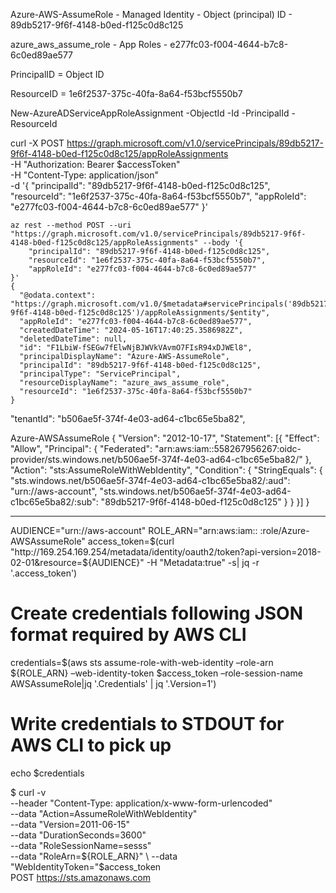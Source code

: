 Azure-AWS-AssumeRole - Managed Identity - Object (principal) ID - 89db5217-9f6f-4148-b0ed-f125c0d8c125

azure_aws_assume_role - App Roles - e277fc03-f004-4644-b7c8-6c0ed89ae577

PrincipalID = Object ID

ResourceID = 1e6f2537-375c-40fa-8a64-f53bcf5550b7

New-AzureADServiceAppRoleAssignment -ObjectId <ObjectID> -Id <ID> -PrincipalId <PrincipalID> -ResourceId <ResourceID>

curl -X POST https://graph.microsoft.com/v1.0/servicePrincipals/89db5217-9f6f-4148-b0ed-f125c0d8c125/appRoleAssignments \
-H "Authorization: Bearer $accessToken" \
-H "Content-Type: application/json" \
-d '{
    "principalId": "89db5217-9f6f-4148-b0ed-f125c0d8c125",
    "resourceId": "1e6f2537-375c-40fa-8a64-f53bcf5550b7",
    "appRoleId": "e277fc03-f004-4644-b7c8-6c0ed89ae577"
}'

```
az rest --method POST --uri "https://graph.microsoft.com/v1.0/servicePrincipals/89db5217-9f6f-4148-b0ed-f125c0d8c125/appRoleAssignments" --body '{
    "principalId": "89db5217-9f6f-4148-b0ed-f125c0d8c125",
    "resourceId": "1e6f2537-375c-40fa-8a64-f53bcf5550b7",
    "appRoleId": "e277fc03-f004-4644-b7c8-6c0ed89ae577"
}'
{
  "@odata.context": "https://graph.microsoft.com/v1.0/$metadata#servicePrincipals('89db5217-9f6f-4148-b0ed-f125c0d8c125')/appRoleAssignments/$entity",
  "appRoleId": "e277fc03-f004-4644-b7c8-6c0ed89ae577",
  "createdDateTime": "2024-05-16T17:40:25.3586982Z",
  "deletedDateTime": null,
  "id": "F1LbiW-fSEGw7fElwNjBJWVkVAvmO7FIsR94xDJWEl8",
  "principalDisplayName": "Azure-AWS-AssumeRole",
  "principalId": "89db5217-9f6f-4148-b0ed-f125c0d8c125",
  "principalType": "ServicePrincipal",
  "resourceDisplayName": "azure_aws_assume_role",
  "resourceId": "1e6f2537-375c-40fa-8a64-f53bcf5550b7"
}
```

 "tenantId": "b506ae5f-374f-4e03-ad64-c1bc65e5ba82",

Azure-AWSAssumeRole
{
    "Version": "2012-10-17",
    "Statement": [{
        "Effect": "Allow",
        "Principal": {
            "Federated": "arn:aws:iam::558267956267:oidc-provider/sts.windows.net/b506ae5f-374f-4e03-ad64-c1bc65e5ba82/"
        },
        "Action": "sts:AssumeRoleWithWebIdentity",
        "Condition": {
            "StringEquals": {
                "sts.windows.net/b506ae5f-374f-4e03-ad64-c1bc65e5ba82/:aud": "urn://aws-account",
                "sts.windows.net/b506ae5f-374f-4e03-ad64-c1bc65e5ba82/:sub": "89db5217-9f6f-4148-b0ed-f125c0d8c125"
            }
        }
    }]
}

---
AUDIENCE="urn://aws-account"
ROLE_ARN="arn:aws:iam:: :role/Azure-AWSAssumeRole"
access_token=$(curl "http://169.254.169.254/metadata/identity/oauth2/token?api-version=2018-02-01&resource=${AUDIENCE}" -H "Metadata:true" -s| jq -r '.access_token')

# Create credentials following JSON format required by AWS CLI
credentials=$(aws sts assume-role-with-web-identity –role-arn ${ROLE_ARN} –web-identity-token $access_token –role-session-name AWSAssumeRole|jq '.Credentials' | jq '.Version=1')

# Write credentials to STDOUT for AWS CLI to pick up
echo $credentials 

$ curl -v \
      --header "Content-Type: application/x-www-form-urlencoded" \
        --data "Action=AssumeRoleWithWebIdentity" \
        --data "Version=2011-06-15" \
        --data "DurationSeconds=3600" \
        --data "RoleSessionName=sesss" \
        --data "RoleArn=${ROLE_ARN}" \
        --data "WebIdentityToken="$access_token \
      POST https://sts.amazonaws.com